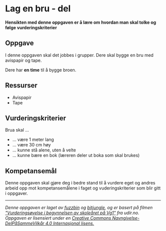 # Lag en bru - del

**Hensikten med denne oppgaven er å lære om hvordan man skal tolke og følge vurderingskriterier**

## Oppgave

I denne oppgaven skal det jobbes i grupper. Dere skal bygge en bru med avispapir og tape.

Dere har **en time** til å bygge broen.

## Ressurser

* Avispapir
* Tape

## Vurderingskriterier

Brua skal ...
* ... være 1 meter lang
* ... være 30 cm høy
* ... kunne stå alene, uten å velte
* ... kunne bære en bok (læreren deler ut boka som skal brukes)

## Kompetansemål

Denne oppgaven skal gjøre deg i bedre stand til å vurdere eget og andres arbeid opp mot kompetansemålene i faget og vuderingskriterier som blir gitt i oppgaver.

---

_Denne oppgaven er laget av [fuzzbin](https://github.com/fuzzbin) og [bitjungle](https://github.com/bitjungle), og er basert på filmen ["Vurderingsøvelse i begynnelsen av skoleåret på Vg1"](https://www.udir.no/laring-og-trivsel/vurdering/filmer/filmer-fra-laresteder/vurderingsovelse-i-begynnelsen-av-skolearet/) fra udir.no. Oppgaven er lisensiert under en [Creative Commons Navngivelse-DelPåSammeVilkår 4.0 Internasjonal lisens.](http://creativecommons.org/licenses/by-sa/4.0/)_
